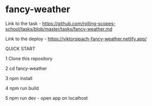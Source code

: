 # fancy-weather

Link to the task - https://github.com/rolling-scopes-school/tasks/blob/master/tasks/fancy-weather.md

Link to the deploy - https://viktorsipach-fancy-weather.netlify.app/

QUICK START

1 Clone this repository

2 cd fancy-weather

3 npm install

4 npm run build

5 npm run dev - open app on localhost